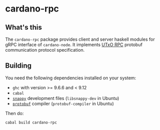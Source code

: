 # cardano-rpc

## What's this

The `cardano-rpc` package provides client and server haskell modules for gRPC interface of `cardano-node`. 
It implements [UTxO RPC](https://utxorpc.org/introduction) protobuf communication protocol specification.

## Building

You need the following dependencies installed on your system:

- `ghc` with version >= 9.6.6 and < 9.12
- `cabal`
- [`snappy`](https://github.com/google/snappy) development files (`libsnappy-dev` in Ubuntu)
- [`protobuf`](https://developers.google.com/protocol-buffers/) compiler (`protobuf-compiler` in Ubuntu)

Then do:
```bash
cabal build cardano-rpc
```

